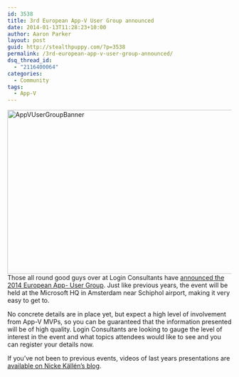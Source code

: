 ```yaml
---
id: 3538
title: 3rd European App-V User Group announced
date: 2014-01-13T11:28:23+10:00
author: Aaron Parker
layout: post
guid: http://stealthpuppy.com/?p=3538
permalink: /3rd-european-app-v-user-group-announced/
dsq_thread_id:
  - "2116400064"
categories:
  - Community
tags:
  - App-V
---
```

[<img class="alignnone size-full wp-image-3539" alt="AppVUserGroupBanner" src="http://stealthpuppy.com/wp-content/uploads/2014/01/AppVUserGroupBanner.png" width="1020" height="368" srcset="https://stealthpuppy.com/wp-content/uploads/2014/01/AppVUserGroupBanner.png 1020w, https://stealthpuppy.com/wp-content/uploads/2014/01/AppVUserGroupBanner-150x54.png 150w, https://stealthpuppy.com/wp-content/uploads/2014/01/AppVUserGroupBanner-300x108.png 300w, https://stealthpuppy.com/wp-content/uploads/2014/01/AppVUserGroupBanner-624x225.png 624w" sizes="(max-width: 1020px) 100vw, 1020px" />](http://stealthpuppy.com/wp-content/uploads/2014/01/AppVUserGroupBanner.png)Those all round good guys over at Login Consultants have [announced the 2014 European App- User Group](http://lp.loginconsultants.com/appvug2014/). Just like previous years, the event will be held at the Microsoft HQ in Amsterdam near Schiphol airport, making it very easy to get to.

No concrete details are in place yet, but expect a high level of involvement from App-V MVPs, so you can be guaranteed that the information presented will be of high quality. Login Consultants are looking to gauge the level of interest in the event and what topics attendees would like to see and you can register your details now.

If you&#8217;ve not been to previous events, videos of last years presentations are [available on Nicke Källén&#8217;s blog](http://www.applepie.se/category/app-v/european-app-v-user-group-app-v).

&nbsp;